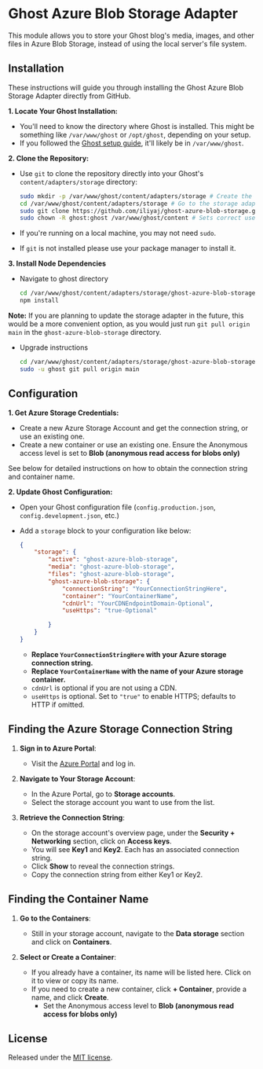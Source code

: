 # Ghost Azure Blob Storage Adapter

This module allows you to store your Ghost blog's media, images, and other files in Azure Blob Storage, instead of using the local server's file system.

## Installation

These instructions will guide you through installing the Ghost Azure Blob Storage Adapter directly from GitHub.

**1. Locate Your Ghost Installation:**

   - You'll need to know the directory where Ghost is installed. This might be something like `/var/www/ghost` or `/opt/ghost`, depending on your setup.
   - If you followed the [Ghost setup guide](https://docs.ghost.org/docs/install), it'll likely be in `/var/www/ghost`.

**2. Clone the Repository:**

-  Use `git` to clone the repository directly into your Ghost's `content/adapters/storage` directory:

   ```bash
   sudo mkdir -p /var/www/ghost/content/adapters/storage # Create the storage folder
   cd /var/www/ghost/content/adapters/storage # Go to the storage adapter folder
   sudo git clone https://github.com/iliyaj/ghost-azure-blob-storage.git ghost-azure-blob-storage
   sudo chown -R ghost:ghost /var/www/ghost/content # Sets correct user for Ghost
   ```

-  If you're running on a local machine, you may not need `sudo`.

-  If `git` is not installed please use your package manager to install it.

**3. Install Node Dependencies**

- Navigate to ghost directory

  ```bash
  cd /var/www/ghost/content/adapters/storage/ghost-azure-blob-storage
  npm install
  ```

**Note:** If you are planning to update the storage adapter in the future, this would be a more convenient option, as you would just run `git pull origin main` in the `ghost-azure-blob-storage` directory.

- Upgrade instructions

  ```bash
  cd /var/www/ghost/content/adapters/storage/ghost-azure-blob-storage
  sudo -u ghost git pull origin main
  ```


## Configuration

**1. Get Azure Storage Credentials:**

   -   Create a new Azure Storage Account and get the connection string, or use an existing one.
   -   Create a new container or use an existing one. Ensure the Anonymous access level is set to **Blob (anonymous read access for blobs only)**

   See below for detailed instructions on how to obtain the connection string and container name.

**2. Update Ghost Configuration:**

   -   Open your Ghost configuration file (`config.production.json`, `config.development.json`, etc.)
   - Add a `storage` block to your configuration like below:
        ```json
        {
            "storage": {
                "active": "ghost-azure-blob-storage",
                "media": "ghost-azure-blob-storage",
                "files": "ghost-azure-blob-storage",
                "ghost-azure-blob-storage": {
                    "connectionString": "YourConnectionStringHere",
                    "container": "YourContainerName",
                    "cdnUrl": "YourCDNEndpointDomain-Optional",
                    "useHttps": "true-Optional"
        
                }
            }
        }
        ```

        - **Replace `YourConnectionStringHere` with your Azure storage connection string.**
        - **Replace `YourContainerName` with the name of your Azure storage container.**
        -   `cdnUrl` is optional if you are not using a CDN.
        -   `useHttps` is optional. Set to `"true"` to enable HTTPS; defaults to HTTP if omitted.

## Finding the Azure Storage Connection String

1.  **Sign in to Azure Portal**:
    -   Visit the [Azure Portal](https://portal.azure.com) and log in.

2.  **Navigate to Your Storage Account**:
    -   In the Azure Portal, go to **Storage accounts**.
    -   Select the storage account you want to use from the list.

3.  **Retrieve the Connection String**:
    -   On the storage account's overview page, under the **Security + Networking** section, click on **Access keys**.
    -   You will see **Key1** and **Key2**. Each has an associated connection string.
    -   Click **Show** to reveal the connection strings.
    -   Copy the connection string from either Key1 or Key2.

## Finding the Container Name

1.  **Go to the Containers**:
    -   Still in your storage account, navigate to the **Data storage** section and click on **Containers**.

2.  **Select or Create a Container**:
    -   If you already have a container, its name will be listed here. Click on it to view or copy its name.
    -   If you need to create a new container, click **+ Container**, provide a name, and click **Create**.
        - Set the Anonymous access level to **Blob (anonymous read access for blobs only)**

## License

Released under the [MIT license](https://github.com/iliyaj/ghost-azure-blob-storage).
